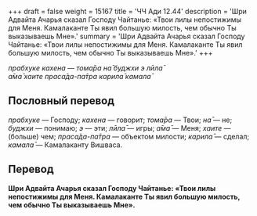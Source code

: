 +++
draft = false
weight = 15167
title = 'ЧЧ Ади 12.44'
description = 'Шри Адвайта Ачарья сказал Господу Чайтанье: «Твои лилы непостижимы для Меня. Камалаканте Ты явил большую милость, чем обычно Ты выказываешь Мне».'
summary = 'Шри Адвайта Ачарья сказал Господу Чайтанье: «Твои лилы непостижимы для Меня. Камалаканте Ты явил большую милость, чем обычно Ты выказываешь Мне».'
+++

_прабхуке кахена — тома̄ра на̄ буджхи э лӣла̄  
а̄ма̄ хаите праса̄да-па̄тра карила̄ камала̄_

## Пословный перевод

_прабхуке_ — Господу; _кахена_ — говорит; _тома̄ра_ — Твои; _на̄_ — не; _буджхи_ — понимаю; _э_ — эти; _лӣла̄_ — игры; _а̄ма̄_ — Меня; _хаите_ — (больше) чем; _праса̄да_\-_па̄тра_ — объектом милости; _карила̄_ — сделал; _камала̄_ — Камалаканту Вишваса.

## Перевод

**Шри Адвайта Ачарья сказал Господу Чайтанье: «Твои лилы непостижимы для Меня. Камалаканте Ты явил большую милость, чем обычно Ты выказываешь Мне».**
